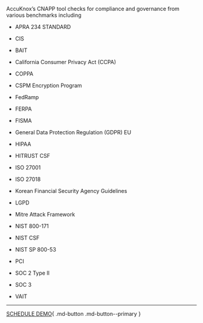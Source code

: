 
AccuKnox’s CNAPP tool checks for compliance and governance from various benchmarks including

+ APRA 234 STANDARD

+ CIS

+ BAIT

+ California Consumer Privacy Act (CCPA)

+ COPPA

+ CSPM Encryption Program

+ FedRamp

+ FERPA

+ FISMA

+ General Data Protection Regulation (GDPR) EU

+ HIPAA

+ HITRUST CSF

+ ISO 27001

+ ISO 27018

+ Korean Financial Security Agency Guidelines

+ LGPD

+ Mitre Attack Framework

+ NIST 800-171

+ NIST CSF

+ NIST SP 800-53

+ PCI

+ SOC 2 Type II

+ SOC 3

+ VAIT

- - - 
[SCHEDULE DEMO](https://www.accuknox.com/contact-us){ .md-button .md-button--primary }